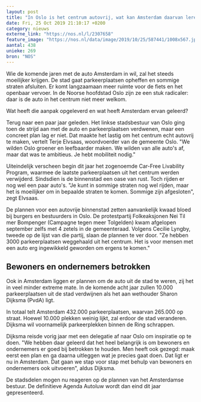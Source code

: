 ```yaml
---
layout: post
title: "In Oslo is het centrum autovrij, wat kan Amsterdam daarvan leren?"
date: Fri, 25 Oct 2019 21:10:17 +0200
category: nieuws
externe_link: "https://nos.nl/l/2307658"
feature_image: "https://nos.nl/data/image/2019/10/25/587441/1008x567.jpg"
aantal: 438
unieke: 269
bron: "NOS"
---
```


<p>Wie de komende jaren met de auto Amsterdam in wil, zal het steeds moeilijker krijgen. De stad gaat parkeerplaatsen opheffen en sommige straten afsluiten. Er komt langzaamaan meer ruimte voor de fiets en het openbaar vervoer. In de Noorse hoofdstad Oslo zijn ze een stuk radicaler: daar is de auto in het centrum niet meer welkom.</p>
<p>Wat heeft die aanpak opgeleverd en wat heeft Amsterdam ervan geleerd?</p>
<p>Terug naar een paar jaar geleden. Het linkse stadsbestuur van Oslo ging toen de strijd aan met de auto en parkeerplaatsen verdwenen, maar een concreet plan lag er niet. Dat maakte het lastig om het centrum echt autovrij te maken, vertelt Terje Elvsaas, woordvoerder van de gemeente Oslo. "We wilden Oslo groener en leefbaarder maken. We wilden van alle auto's af, maar dat was te ambitieus. Je hebt mobiliteit nodig."</p>
<p>Uiteindelijk verscheen begin dit jaar het zogenoemde Car-Free Livability Program, waarmee de laatste parkeerplaatsen uit het centrum werden verwijderd. Sindsdien is de binnenstad een oase van rust. Toch rijden er nog wel een paar auto's. "Je kunt in sommige straten nog wel rijden, maar het is moeilijker om in bepaalde straten te komen. Sommige zijn afgesloten", zegt Elvsaas.</p>
<p>De plannen voor een autovrije binnenstad zetten aanvankelijk kwaad bloed bij burgers en bestuurders in Oslo. De protestpartij Folkeaksjonen Nei Til mer Bompenger (Campagne tegen meer Tolgelden) kwam afgelopen september zelfs met 4 zetels in de gemeenteraad. Volgens Cecilie Lyngby, tweede op de lijst van die partij, slaan de plannen te ver door. "Ze hebben 3000 parkeerplaatsen weggehaald uit het centrum. Het is voor mensen met een auto erg ingewikkeld geworden om ergens te komen."</p>
<h2>Bewoners en ondernemers betrokken</h2>
<p>Ook in Amsterdam liggen er plannen om de auto uit de stad te weren, zij het in veel minder extreme mate. In de komende acht jaar zullen 10.000 parkeerplaatsen uit de stad verdwijnen als het aan wethouder Sharon Dijksma (PvdA) ligt.</p>
<p>In totaal telt Amsterdam 432.000 parkeerplaatsen, waarvan 265.000 op straat. Hoewel 10.000 plekken weinig lijkt, zal erdoor de stad veranderen. Dijksma wil voornamelijk parkeerplekken binnen de Ring schrappen.</p>
<p>Dijksma reisde vorig jaar met een delegatie af naar Oslo om inspiratie op te doen. "We hebben daar geleerd dat het heel belangrijk is om bewoners en ondernemers er goed bij betrokken te houden. Men heeft ook gezegd: maak eerst een plan en ga daarna uitleggen wat je precies gaat doen. Dat ligt er nu in Amsterdam. Dat gaan we stap voor stap met behulp van bewoners en ondernemers ook uitvoeren", aldus Dijksma.</p>
<p>De stadsdelen mogen nu reageren op de plannen van het Amsterdamse bestuur. De definitieve Agenda Autoluw wordt dan eind dit jaar gepresenteerd.</p>
